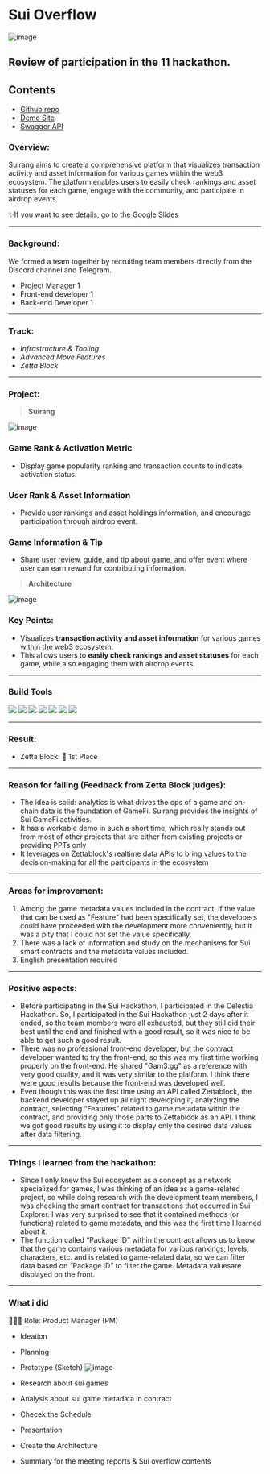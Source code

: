 # Sui Overflow
![image](https://github.com/Joseph-hackathon/hackathon/assets/144579614/1ccfd3a0-bb4a-4d30-a2c0-7a0c28464654)

## Review of participation in the 11 hackathon.

## Contents
- [Github repo](https://github.com/pjhnocegood/Suirang)
- [Demo Site](http://13.125.79.9:3001/dashboard)
- [Swagger API](http://13.125.79.9:3300/api)

### Overview:
Suirang aims to create a comprehensive platform that visualizes transaction activity and asset information for various games within the web3 ecosystem. 
The platform enables users to easily check rankings and asset statuses for each game, engage with the community, and participate in airdrop events.

✨If you want to see details, go to the [Google Slides](https://docs.google.com/presentation/d/1ub2e2YDdFAdV_jgsCEQXuFHDZwFf5scdk9yzNkMKE6s/edit?usp=sharing)

---
### Background:
We formed a team together by recruiting team members directly from the Discord channel and Telegram.
- Project Manager 1
- Front-end developer 1
- Back-end Developer 1

---
### Track:

- *Infrastructure & Tooling*
- *Advanced Move Features*
- *Zetta Block*

---
### Project:
> **Suirang**

![image](https://github.com/Joseph-hackathon/hackathon/assets/144579614/80a7a6ff-ddaa-4b2a-884f-97c52469a974)

### Game Rank & Activation Metric
- Display game popularity ranking and transaction counts to indicate activation status.

### User Rank & Asset Information
- Provide user rankings and asset holdings information, and encourage participation through airdrop event.

### Game Information & Tip
- Share user review, guide, and tip about game, and offer event where user can earn reward for contributing information.

> **Architecture**

![image](https://github.com/Joseph-hackathon/hackathon/assets/144579614/a0ce5b55-cd4f-4135-86e7-f6a881890e1b)

### Key Points:
- Visualizes **transaction activity and asset information** for various games within the web3 ecosystem.
- This allows users to **easily check rankings and asset statuses** for each game, while also engaging them with airdrop events.

---
### Build Tools
<img src="https://img.shields.io/badge/Typescript-3178C6?style=flat&logo=typescript&logoColor=white"/> <img src="https://img.shields.io/badge/Go-00ADD8?style=flat&logo=go&logoColor=white"/> <img src="https://img.shields.io/badge/JavaScript-F7DF1E?style=flat&logo=javascript&logoColor=white"/> <img src="https://img.shields.io/badge/Next.js-ffffff?style=flat&logo=nextdotjs&logoColor=black"/> <img src="https://img.shields.io/badge/React-61DAFB?style=flat&logo=react&logoColor=white"/> <img src="https://img.shields.io/badge/Solidity-363636?style=flat&logo=solidity&logoColor=white"/> <img src="https://img.shields.io/badge/Web3.js-F16822?style=flat&logo=web3dotjs&logoColor=white"/>

---
### Result:
- Zetta Block: 🥇 1st Place

---
### Reason for falling (Feedback from Zetta Block judges):
- The idea is solid: analytics is what drives the ops of a game and on-chain data is the foundation of GameFi. Suirang provides the insights of Sui GameFi activities.
- It has a workable demo in such a short time, which really stands out from most of other projects that are either from existing projects or providing PPTs only
- It leverages on Zettablock's realtime data APIs to bring values to the decision-making for all the participants in the ecosystem

---
### Areas for improvement:
1) Among the game metadata values included in the contract, if the value that can be used as "Feature" had been specifically set, the developers could have proceeded with the development more conveniently, but it was a pity that I could not set the value specifically.
2) There was a lack of information and study on the mechanisms for Sui smart contracts and the metadata values included.
3) English presentation required

---
### Positive aspects:
- Before participating in the Sui Hackathon, I participated in the Celestia Hackathon. So, I participated in the Sui Hackathon just 2 days after it ended, so the team members were all exhausted, but they still did their best until the end and finished with a good result, so it was nice to be able to get such a good result.
- There was no professional front-end developer, but the contract developer wanted to try the front-end, so this was my first time working properly on the front-end. He shared "Gam3.gg" as a reference with very good quality, and it was very similar to the platform. I think there were good results because the front-end was developed well.
- Even though this was the first time using an API called Zettablock, the backend developer stayed up all night developing it, analyzing the contract, selecting “Features” related to game metadata within the contract, and providing only those parts to Zettablock as an API. I think we got good results by using it to display only the desired data values ​​after data filtering.

---
### Things I learned from the hackathon:
- Since I only knew the Sui ecosystem as a concept as a network specialized for games, I was thinking of an idea as a game-related project, so while doing research with the development team members, I was checking the smart contract for transactions that occurred in Sui Explorer. I was very surprised to see that it contained methods (or functions) related to game metadata, and this was the first time I learned about it.
- The function called “Package ID” within the contract allows us to know that the game contains various metadata for various rankings, levels, characters, etc. and is related to game-related data, so we can filter data based on “Package ID” to filter the game. Metadata values ​​are displayed on the front.

---
### What i did
👨🏼‍💻 Role: Product Manager (PM)

- Ideation
- Planning
- Prototype (Sketch)
![image](https://github.com/user-attachments/assets/f9454084-9746-4948-a712-d751d0e45a30)

- Research about sui games
- Analysis about sui game metadata in contract
- Checek the Schedule
- Presentation
- Create the Architecture
- Summary for the meeting reports & Sui overflow contents

